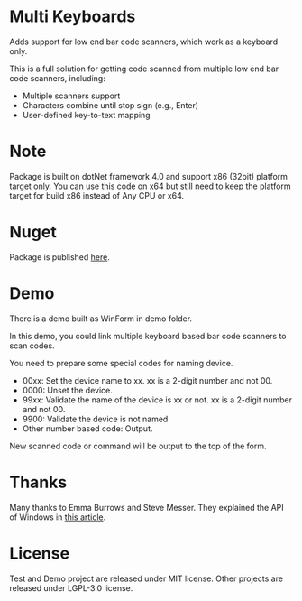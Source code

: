 # Multi Keyboards
Adds support for low end bar code scanners, which work as a keyboard only.

This is a full solution for getting code scanned from multiple low end bar code scanners, including:
* Multiple scanners support
* Characters combine until stop sign (e.g., Enter)
* User-defined key-to-text mapping

# Note
Package is built on dotNet framework 4.0 and support x86 (32bit) platform target only. You can use this code on x64 but still need to keep the platform target for build x86 instead of Any CPU or x64.

# Nuget
Package is published [here](https://www.nuget.org/packages/SecretNest.MultiKeyboards).

# Demo
There is a demo built as WinForm in demo folder.

In this demo, you could link multiple keyboard based bar code scanners to scan codes.

You need to prepare some special codes for naming device.
* 00xx: Set the device name to xx. xx is a 2-digit number and not 00.
* 0000: Unset the device.
* 99xx: Validate the name of the device is xx or not. xx is a 2-digit number and not 00.
* 9900: Validate the device is not named.
* Other number based code: Output.

New scanned code or command will be output to the top of the form.

# Thanks
Many thanks to Emma Burrows and Steve Messer. They explained the API of Windows in [this article](https://www.codeproject.com/Articles/17123/Using-Raw-Input-from-C-to-handle-multiple-keyboard).

# License
Test and Demo project are released under MIT license.
Other projects are released under LGPL-3.0 license.
